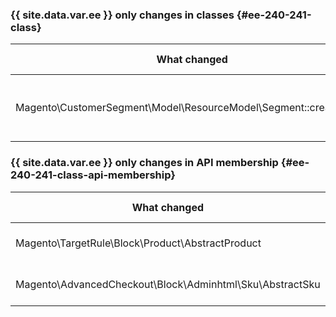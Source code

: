 ### {{ site.data.var.ee }} only changes in classes {#ee-240-241-class}

| What changed | How it changed |
| --- | --- |
| Magento\CustomerSegment\Model\ResourceModel\Segment::createSelect | [public] Method return typing changed. |

### {{ site.data.var.ee }} only changes in API membership {#ee-240-241-class-api-membership}

| What changed | How it changed |
| --- | --- |
| Magento\TargetRule\Block\Product\AbstractProduct | Class was added. |
| Magento\AdvancedCheckout\Block\Adminhtml\Sku\AbstractSku | Class was added. |
